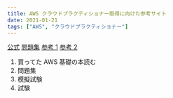 ```yaml
---
title: AWS クラウドプラクティショナー取得に向けた参考サイト
date: 2021-01-21
tags: ["AWS", "クラウドプラクティショナー"]
---
```


[公式](https://aws.amazon.com/jp/certification/certified-cloud-practitioner/)
[問題集](https://www.amazon.co.jp/AWS%E8%AA%8D%E5%AE%9A-%E3%82%AF%E3%83%A9%E3%82%A6%E3%83%89%E3%83%97%E3%83%A9%E3%82%AF%E3%83%86%E3%82%A3%E3%82%B7%E3%83%A7%E3%83%8A%E3%83%BC-%E6%A8%A1%E6%93%AC%E5%95%8F%E9%A1%8C%E9%9B%86-Yoshi-Otobe-ebook/dp/B081D4ZJ5G/ref=sr_1_2?__mk_ja_JP=%E3%82%AB%E3%82%BF%E3%82%AB%E3%83%8A&crid=2O41M8XUUUV9O&keywords=%E3%82%AF%E3%83%A9%E3%82%A6%E3%83%89%E3%83%97%E3%83%A9%E3%82%AF%E3%83%86%E3%82%A3%E3%82%B7%E3%83%A7%E3%83%8A%E3%83%BC&qid=1583328235&sprefix=%E3%82%AF%E3%83%A9%E3%82%A6%E3%83%89%2Caps%2C420&sr=8-2)
[参考 1](https://qiita.com/yoshiplur/items/5b9ea1cb9a260e5881d5)
[参考 2](https://techblog.nhn-techorus.com/archives/14619)

1. 買ってた AWS 基礎の本読む
2. 問題集
3. 模擬試験
4. 試験
